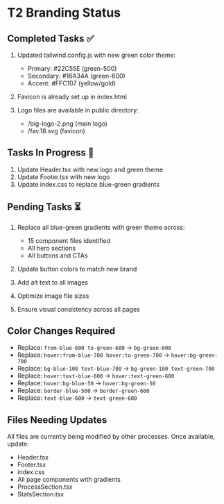 # T2 Branding Status

## Completed Tasks ✅
1. Updated tailwind.config.js with new green color theme:
   - Primary: #22C55E (green-500)
   - Secondary: #16A34A (green-600)
   - Accent: #FFC107 (yellow/gold)

2. Favicon is already set up in index.html

3. Logo files are available in public directory:
   - /big-logo-2.png (main logo)
   - /fav.18.svg (favicon)

## Tasks In Progress 🔄
1. Update Header.tsx with new logo and green theme
2. Update Footer.tsx with new logo
3. Update index.css to replace blue-green gradients

## Pending Tasks ⏳
1. Replace all blue-green gradients with green theme across:
   - 15 component files identified
   - All hero sections
   - All buttons and CTAs

2. Update button colors to match new brand

3. Add alt text to all images

4. Optimize image file sizes

5. Ensure visual consistency across all pages

## Color Changes Required
- Replace: `from-blue-600 to-green-600` → `bg-green-600`
- Replace: `hover:from-blue-700 hover:to-green-700` → `hover:bg-green-700`
- Replace: `bg-blue-100 text-blue-700` → `bg-green-100 text-green-700`
- Replace: `hover:text-blue-600` → `hover:text-green-600`
- Replace: `hover:bg-blue-50` → `hover:bg-green-50`
- Replace: `border-blue-500` → `border-green-600`
- Replace: `text-blue-600` → `text-green-600`

## Files Needing Updates
All files are currently being modified by other processes. Once available, update:
- Header.tsx
- Footer.tsx
- index.css
- All page components with gradients
- ProcessSection.tsx
- StatsSection.tsx
